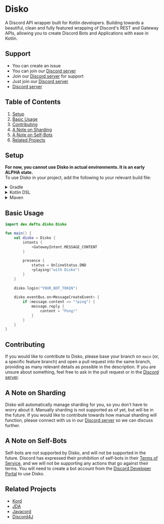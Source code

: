 # Disko
A Discord API wrapper built for Kotlin developers. Building towards a beautiful, clean and fully featured wrapping of Discord's REST and Gateway APIs, allowing you to create Discord Bots and Applications with ease in Kotlin.

## Support
- You can create an issue
- You can join our [Discord server][discord]
- Join our [Discord server][discord] for support
- Just join our [Discord server][discord]
- [Discord server][discord]

## Table of Contents
1. [Setup](#setup)
2. [Basic Usage](#basic-usage)
3. [Contributing](#contributing)
4. [A Note on Sharding](#a-note-on-sharding)
5. [A Note on Self-Bots](#a-note-on-self-bots)
6. [Related Projects](#related-projects)

## Setup
**For now, you cannot use Disko in actual environments. It is an early ALPHA state.**  
To use Disko in your project, add the following to your relevant build file:

<details>
    <summary>Gradle</summary>

```kotlin
repositories {
    maven { url = "https://maven.deftu.dev/releases" }
}

dependencies {
    implementation("dev.deftu:disko:<VERSION>")
}
```

</details>

<details>
    <summary>Kotlin DSL</summary>

```kotlin
repositories {
    maven("https://maven.deftu.dev/releases")
}

dependencies {
    implementation("dev.deftu:disko:<VERSION>")
}
```

</details>

<details>
    <summary>Maven</summary>

```xml
<repositories>
    <repository>
        <id>deftu-repo</id>
        <url>https://maven.deftu.dev/releases</url>
    </repository>
</repositories>

<dependencies>
    <dependency>
        <groupId>dev.deftu</groupId>
        <artifactId>disko</artifactId>
        <version>VERSION</version>
    </dependency>
</dependencies>
```

</details>

## Basic Usage
```kotlin
import dev.deftu.disko.Disko

fun main() {
    val disko = Disko {
        intents {
            +GatewayIntent.MESSAGE_CONTENT
        }
        
        presence {
            status = OnlineStatus.DND
            +playing("with Disko")
        }
    }
    
    disko.login("YOUR_BOT_TOKEN")
    
    disko.eventBus.on<MessageCreateEvent> {
        if (message.content == "!ping") {
            message.reply {
                content = "Pong!"
            }
        }
    }
}
```

## Contributing
If you would like to contribute to Disko, please base your branch on `main` (or, a specific feature branch) and open a pull request into the same branch, providing as many relevant details as possible in the description. If you are unsure about something, feel free to ask in the pull request or in the [Discord server][discord].

## A Note on Sharding
Disko will automatically manage sharding for you, so you don't have to worry about it. Manually sharding is not supported as of yet, but will be in the future. If you would like to contribute towards how manual sharding will function, please connect with us in our [Discord server][discord] so we can discuss further.

## A Note on Self-Bots
Self-bots are not supported by Disko, and will not be supported in the future. Discord has expressed their prohibition of self-bots in their [Terms of Service](https://discord.com/terms), and we will not be supporting any actions that go against their terms. You will need to create a bot account from the [Discord Developer Portal](https://discord.com/developers/applications) to use Disko.

## Related Projects
- [Kord](https://github.com/kordlib/kord)
- [JDA](https://github.com/discord-jda/JDA)
- [Javacord](https://github.com/Javacord/Javacord)
- [Discord4J](https://github.com/Discord4J/Discord4J)

[discord]: https://discord.gg/rYHWPbh7CS
